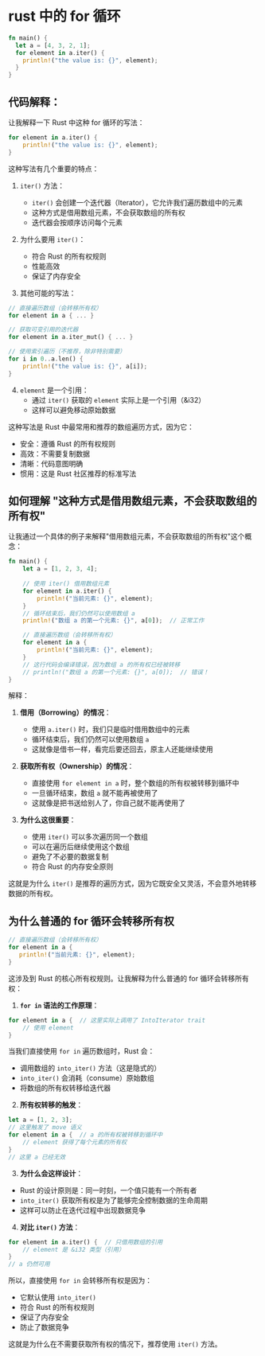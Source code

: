 # rust 中的 for 循环

```rust
fn main() {
  let a = [4, 3, 2, 1];
  for element in a.iter() {
    println!("the value is: {}", element);
  }
}
```

## 代码解释：
让我解释一下 Rust 中这种 for 循环的写法：

```rust
for element in a.iter() {
    println!("the value is: {}", element);
}
```

这种写法有几个重要的特点：

1. `iter()` 方法：
   - `iter()` 会创建一个迭代器（Iterator），它允许我们遍历数组中的元素
   - 这种方式是借用数组元素，不会获取数组的所有权
   - 迭代器会按顺序访问每个元素

2. 为什么要用 `iter()`：
   - 符合 Rust 的所有权规则
   - 性能高效
   - 保证了内存安全

3. 其他可能的写法：
```rust
// 直接遍历数组（会转移所有权）
for element in a { ... }

// 获取可变引用的迭代器
for element in a.iter_mut() { ... }

// 使用索引遍历（不推荐，除非特别需要）
for i in 0..a.len() {
    println!("the value is: {}", a[i]);
}
```

4. `element` 是一个引用：
   - 通过 `iter()` 获取的 `element` 实际上是一个引用（&i32）
   - 这样可以避免移动原始数据

这种写法是 Rust 中最常用和推荐的数组遍历方式，因为它：
- 安全：遵循 Rust 的所有权规则
- 高效：不需要复制数据
- 清晰：代码意图明确
- 惯用：这是 Rust 社区推荐的标准写法


## 如何理解 "这种方式是借用数组元素，不会获取数组的所有权"

让我通过一个具体的例子来解释"借用数组元素，不会获取数组的所有权"这个概念：

```rust
fn main() {
    let a = [1, 2, 3, 4];
    
    // 使用 iter() 借用数组元素
    for element in a.iter() {
        println!("当前元素: {}", element);
    }
    // 循环结束后，我们仍然可以使用数组 a
    println!("数组 a 的第一个元素: {}", a[0]);  // 正常工作

    // 直接遍历数组（会转移所有权）
    for element in a {
        println!("当前元素: {}", element);
    }
    // 这行代码会编译错误，因为数组 a 的所有权已经被转移
    // println!("数组 a 的第一个元素: {}", a[0]);  // 错误！
}
```

解释：
1. **借用（Borrowing）的情况**：
   - 使用 `a.iter()` 时，我们只是临时借用数组中的元素
   - 循环结束后，我们仍然可以使用数组 `a`
   - 这就像是借书一样，看完后要还回去，原主人还能继续使用

2. **获取所有权（Ownership）的情况**：
   - 直接使用 `for element in a` 时，整个数组的所有权被转移到循环中
   - 一旦循环结束，数组 `a` 就不能再被使用了
   - 这就像是把书送给别人了，你自己就不能再使用了

3. **为什么这很重要**：
   - 使用 `iter()` 可以多次遍历同一个数组
   - 可以在遍历后继续使用这个数组
   - 避免了不必要的数据复制
   - 符合 Rust 的内存安全原则

这就是为什么 `iter()` 是推荐的遍历方式，因为它既安全又灵活，不会意外地转移数据的所有权。

## 为什么普通的 for 循环会转移所有权

```rust
// 直接遍历数组（会转移所有权）
for element in a {
   println!("当前元素: {}", element);
}
```

这涉及到 Rust 的核心所有权规则。让我解释为什么普通的 for 循环会转移所有权：

1. **`for in` 语法的工作原理**：
```rust
for element in a {  // 这里实际上调用了 IntoIterator trait
    // 使用 element
}
```
当我们直接使用 `for in` 遍历数组时，Rust 会：
- 调用数组的 `into_iter()` 方法（这是隐式的）
- `into_iter()` 会消耗（consume）原始数组
- 将数组的所有权转移给迭代器

2. **所有权转移的触发**：
```rust
let a = [1, 2, 3];
// 这里触发了 move 语义
for element in a {  // a 的所有权被转移到循环中
    // element 获得了每个元素的所有权
}
// 这里 a 已经无效
```

3. **为什么会这样设计**：
- Rust 的设计原则是：同一时刻，一个值只能有一个所有者
- `into_iter()` 获取所有权是为了能够完全控制数据的生命周期
- 这样可以防止在迭代过程中出现数据竞争

4. **对比 `iter()` 方法**：
```rust
for element in a.iter() {  // 只借用数组的引用
    // element 是 &i32 类型（引用）
}
// a 仍然可用
```

所以，直接使用 `for in` 会转移所有权是因为：
- 它默认使用 `into_iter()`
- 符合 Rust 的所有权规则
- 保证了内存安全
- 防止了数据竞争

这就是为什么在不需要获取所有权的情况下，推荐使用 `iter()` 方法。